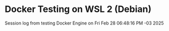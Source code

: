 # Docker Testing on WSL 2 (Debian)

Session log from testing Docker Engine on Fri Feb 28 06:48:16 PM -03 2025

